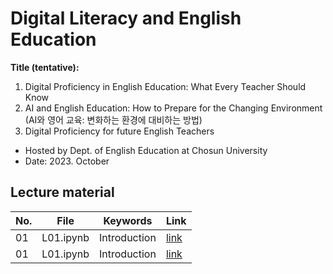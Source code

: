 # Digital Literacy and English Education
**Title (tentative):**

1. Digital Proficiency in English Education: What Every Teacher Should Know
2. AI and English Education: How to Prepare for the Changing Environment (AI와 영어 교육: 변화하는 환경에 대비하는 방법)
3. Digital Proficiency for future English Teachers

- Hosted by Dept. of English Education at Chosun University
- Date: 2023. October

## Lecture material

|No.|File|Keywords|Link|
|--|--|--|--|
|01|L01.ipynb|Introduction|[link]()|
|01|L01.ipynb|Introduction|[link]()|


